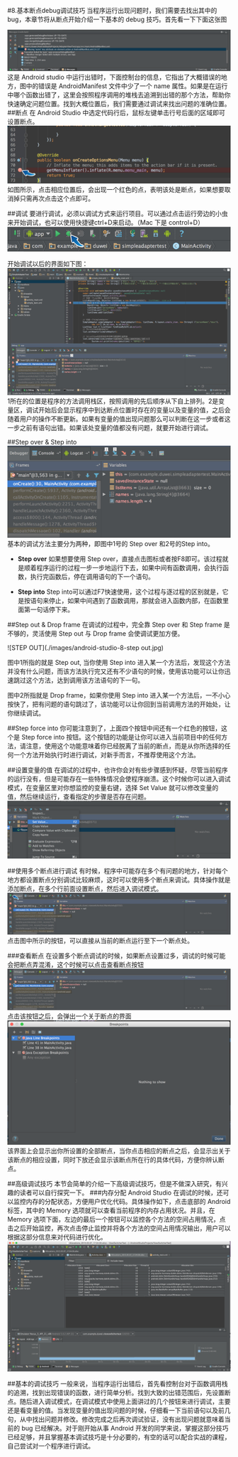 #8.基本断点debug调试技巧
当程序运行出现问题时，我们需要去找出其中的 bug，本章节将从断点开始介绍一下基本的 debug 技巧。首先看一下下面这张图

![error](images/android-studio-8-error.png)
这是 Android studio 中运行出错时，下面控制台的信息，它指出了大概错误的地方，图中的错误是 AndroidManifest 文件中少了一个 name 属性。如果是在运行中哪个函数出错了，这里会按照程序调用的堆栈去追溯到出错的那个方法，帮助你快速确定问题位置。找到大概位置后，我们需要通过调试来找出问题的准确位置。
##断点
在 Android Studio 中选定代码行后，鼠标左键单击行号后面的区域即可设置断点。
![断点](images/android-studio-8-duandian.jpg)
如图所示，点击相应位置后，会出现一个红色的点，表明该处是断点，如果想要取消掉只需再次点击这个点即可。

##调试
要进行调试，必须以调试方式来运行项目。可以通过点击运行旁边的小虫来开始调试，也可以使用快捷键ctrl+D来启动。（Mac 下是 control+D）
![debug](images/android-studio-8-debug.jpg)

开始调试以后的界面如下图：
![debugView](images/android-studio-8-debugView.jpg)
1所在的位置是程序的方法调用栈区，按照调用的先后顺序从下自上排列。2是变量区，调试开始后会显示程序中到达断点位置时存在的变量以及变量的值，之后会随着用户的操作不断更新。如果有变量的值出现问题那么可以判断在这一步或者这一步之前有语句出错。如果该处变量的值都没有问题，就要开始进行调试。

##Step over & Step into
![step](images/android-studio-8-step.jpg)
基本的调试方法主要分为两种，即图中1号的 Step over 和2号的Step into。

* **Step over**  如果想要使用 Step over，直接点击图标或者按F8即可。该过程就是顺着程序运行的过程一步一步地运行下去，如果中间有函数调用，会执行函数，执行完函数后，停在调用语句的下一个语句。

* **Step into**  Step into可以通过F7快速使用，这个过程与逐过程的区别就是，它是按语句来停止，如果中间遇到了函数调用，那就会进入函数内部，在函数里面第一句话停下来。

##Step out & Drop frame
在调试的过程中，完全靠 Step over 和 Step frame 是不够的，灵活使用 Step out 与 Drop frame 会使调试更加方便。

![STEP OUT](./images/android-studio-8-step out.jpg)

图中1所指的就是 Step out, 当你使用 Step into 进入某一个方法后，发现这个方法并没有什么问题，而该方法执行完又还有不少语句的时候，使用该功能可以让你迅速跳过这个方法，达到调用该方法语句的下一句。

图中2所指就是 Drop frame，如果你使用 Step into 进入某一个方法后，一不小心按快了，把有问题的语句跳过了，该功能可以让你回到当前调用方法的开始处，让你继续调试。

##Step force into
你可能注意到了，上面四个按钮中间还有一个红色的按钮，这个是 Step force into 按钮。这个按钮的功能是让你可以进入当前项目中的任何方法，请注意，使用这个功能意味着你已经脱离了当前的断点，而是从你所选择的任何一个方法开始执行时进行调试，对新手而言，不推荐使用这个方法。

##设置变量的值
在调试的过程中，也许你会对有些步骤感到怀疑，尽管当前程序的运行没有，但是可能存在一些特殊情况会使程序崩溃。这个时候你可以进入调试模式，在变量区里对你想监控的变量右键，选择 Set Value 就可以修改变量的值，然后继续运行，查看指定的步骤是否存在问题。
![Set Value](images/android-studio-8-setValue.png)

##使用多个断点进行调试
有时候，程序中可能存在多个有问题的地方，针对每个地方都设置断点分别调试比较麻烦，这时可以使用多个断点来调试。具体操作就是添加断点，在多个行前面设置断点，然后进入调试模式。
![multi bp](images/android-studio-8-nextPoint.jpg)
点击图中所示的按钮，可以直接从当前的断点运行至下一个断点处。

###查看断点
在设置多个断点调试的时候，如果断点设置过多，调试的时候可能会把断点弄混淆，这个时候可以点击查看断点按钮
![view bp](images/android-studio-8-Viewpoint.jpg)
点击该按钮之后，会弹出一个关于断点的界面
![view bp menu](images/android-studio-8-viewBreakPoint.png)
该界面上会显示出你所设置的全部断点，当你点击相应的断点之后，会显示出关于该断点的相应设置，同时下放还会显示该断点所在行的具体代码，方便你辨认断点。

##高级调试技巧
本节会简单的介绍一下高级调试技巧，但是不做深入研究，有兴趣的读者可以自行探究一下。
###内存分配
Android Studio 在调试的时候，还可以监控内存的分配状态，方便用户优化代码。具体操作如下，点击底部的 Android 标签，其中的 Memory 选项就可以查看当前程序的内存占用状况。并且，在 Memory 选项下面，左边的最后一个按钮可以监控各个方法的空间占用情况，点击之后开始监控，再次点击停止监控并将各个方法的空间占用情况输出，用户可以根据这部分信息来对代码进行优化。
![allocation](images/android-studio-8-allocation.png)

##基本的调试技巧
一般来说，当程序运行出错后，首先看控制台对于函数调用栈的追溯，找到出现错误的函数，进行简单分析。找到大致的出错范围后，先设置断点。随后进入调试模式，在调试模式中使用上面讲过的几个按钮来进行调试，主要还是看变量的值。当发现变量的值出现问题的时候，仔细看一下当前语句以及前几句，从中找出问题并修改。修改完成之后再次调试验证，没有出现问题就意味着当前的 bug 已经解决。对于刚开始从事 Android 开发的同学来说，掌握这部分技巧已经足够，并且掌握基本调试技巧是十分必要的，有空的话可以配合实战的课程，自己尝试对一个程序进行调试。
